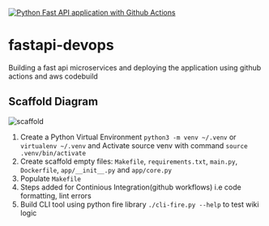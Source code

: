 [![Python Fast API application with Github Actions](https://github.com/singhakky03/fastapi-devops/actions/workflows/pipeline.yml/badge.svg)](https://github.com/singhakky03/fastapi-devops/actions/workflows/pipeline.yml)

# fastapi-devops
Building a fast api microservices and deploying the application using github actions and aws codebuild

## Scaffold Diagram 
![scaffold](https://github.com/singhakky03/fastapi-devops/assets/1935427/c96ac983-4b2d-4aa5-9d58-8389d54313dd)

1. Create a Python Virtual Environment `python3 -m venv ~/.venv` or `virtualenv ~/.venv`  and Activate source venv with command `source .venv/bin/activate`
2. Create scaffold empty files: `Makefile`, `requirements.txt`, `main.py`, `Dockerfile`, `app/__init__.py` and `app/core.py`
3. Populate `Makefile`
4. Steps added for Continious Integration(github workflows) i.e code formatting, lint errors
5. Build CLI tool using python fire library `./cli-fire.py --help` to test wiki logic
